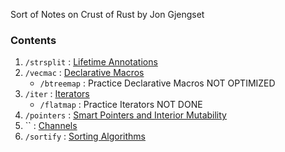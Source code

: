 Sort of Notes on Crust of Rust by Jon Gjengset

### Contents

1. `/strsplit` : [Lifetime Annotations](https://youtu.be/rAl-9HwD858)
2. `/vecmac` : [Declarative Macros](https://youtu.be/q6paRBbLgNw)
   - `/btreemap` : Practice Declarative Macros NOT OPTIMIZED
3. `/iter` : [Iterators](https://youtu.be/yozQ9C69pNs)
   - `/flatmap` : Practice Iterators NOT DONE
4. `/pointers` : [Smart Pointers and Interior Mutability](https://youtu.be/8O0Nt9qY_vo)
5. `` : [Channels](https://youtu.be/b4mS5UPHh20)
6. `/sortify` : [Sorting Algorithms](https://youtu.be/h4RkCyJyXmM)
